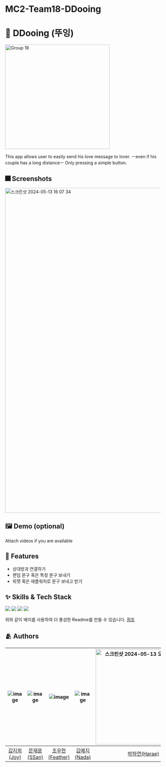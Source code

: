 # MC2-Team18-DDooing

# :iphone: DDooing (뚜잉)
<img width="338" alt="Group 18" src="https://github.com/DeveloperAcademy-POSTECH/MC2-Team18-DDooing/assets/66589666/fba50550-b498-418f-a18b-3e0e2ecc797d">

This app allows user to easily send his love message to lover.
ㅡeven if his couple has a long distanceㅡ
Only pressing a simple button.

## :fireworks: Screenshots
<img width="1052" alt="스크린샷 2024-05-13 16 07 34" src="https://github.com/DeveloperAcademy-POSTECH/MC2-Team18-DDooing/assets/66589666/5e047ff2-47db-4068-9244-ebd795b3f3fe">

## :framed_picture: Demo (optional)

Attach videos if you are available


## :pushpin: Features

- 상대방과 연결하기
- 랜덤 문구 혹은 특정 문구 보내기
- 위젯 혹은 애플워치로 문구 보내고 받기


## :sparkles: Skills & Tech Stack

<div>
<img src="https://img.shields.io/badge/swift-F05138?style=for-the-badge&logo=swift&logoColor=white">
<img src="https://img.shields.io/badge/swiftUI-F05138?style=for-the-badge&logo=swift&logoColor=white">
<img src="https://img.shields.io/badge/Xcode-147EFB?style=for-the-badge&logo=xcode&logoColor=white">
<img src="https://img.shields.io/badge/iOS-000000?style=for-the-badge&logo=ios&logoColor=white">
<div>

위와 같이 배지를 사용하여 더 풍성한 Readme를 만들 수 있습니다.
[참조](https://shields.io/)


## :people_hugging: Authors
|![image](https://avatars.githubusercontent.com/u/66589666?v=4)|![image](https://avatars.githubusercontent.com/u/108652767?v=4)|![image](https://avatars.githubusercontent.com/u/140409015?v=4)|![image](https://avatars.githubusercontent.com/u/108533017?v=4)|<img width="308" alt="스크린샷 2024-05-13 오후 4 45 43" src="https://github.com/DeveloperAcademy-POSTECH/MC2-Team18-DDooing/assets/166782425/cfee305b-1ec7-4e8f-b38e-6977233f5558">|![image](https://avatars.githubusercontent.com/u/52277540?v=4)|
|:-:|:-:|:-:|:-:|:-:|:-:|
|[김지희(Joy)](https://github.com/jihee-daily)|[문재윤(SSan)](https://github.com/tenedict)|[조우현(Feather)](https://github.com/WooFeather)|[김예지(Nada)](https://github.com/yajikim)|[박하연(Harae)](https://github.com/HaraePark)|[서동원(Doran)](https://github.com/HappyDoran)|
